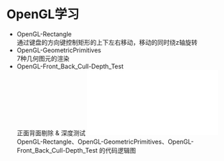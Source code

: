 # OpenGL学习
+ OpenGL-Rectangle  
通过键盘的方向键控制矩形的上下左右移动，移动的同时绕z轴旋转
+ OpenGL-GeometricPrimitives  
7种几何图元的渲染
+ OpenGL-Front_Back_Cull-Depth_Test  
正面背面剔除 & 深度测试
![代码逻辑图](/代码逻辑图.pdf)
OpenGL-Rectangle、OpenGL-GeometricPrimitives、OpenGL-Front_Back_Cull-Depth_Test
的代码逻辑图
